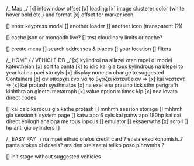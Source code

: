 /_ Map _/
[x] infowindow offset
[x] loading
[x] image clusterer color (white hover bold etc.) and format
[x] offset for marker icon

[] enter keypress modal
[] another loader
[] another icon (transparent (?))

[] cache json or mongodb live?
[] test cloudinary limits or cache?

[] create menu
[] search addresses & places
[] your location
[] filters

/_ HOME _/
/_ VEHICLE DB _/
[x] kylindroi na allazei otan mpei di model kateutheian
[x] sort ta panta
[x] to idio kai gia tous kylindrous na blepei to year kai na paei sto cyls
[x] display none on change to suggested Containers
[x] αν υπαρχει ενα να το βγαζει κατευθειαν =>
[x] kai νεστεντ =>
[x] kai protash systhmatos
[x] na exei ena prasino tick sthn perigrafh kinhthra an ginetai metatroph
[x] value option x times klp
[x] nea lovato direct codes

[] kai calc kerdous gia kathe protash
[] mnhmh session storage
[] mhhmh gia session ti system page
[] katw apo 6 cyls kai panw apo 180hp kai oxi direct epilogh analoga me tous ippous
[] emulator
[] eksaerwths
[x] scroll
[] hp anti gia cylinders
[]

/_ EASY PAY _/
na mpei ethsio ofelos credit card ? etisia eksoikonomish..?
panta atokes oi doseis? ara den xreiazetai teliko poso plhrwmhs ?

[] init stage without suggested vehicles
